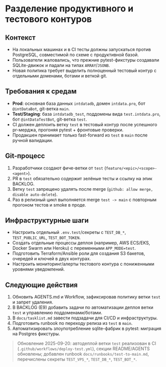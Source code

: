 # Разделение продуктивного и тестового контуров

## Контекст
- На локальных машинах и в CI тесты должны запускаться против PostgreSQL, совместимой по схеме с продуктивной базой.
- Пользователи жаловались, что прежние pytest-фикстуры создавали SQLite-движок и падали на типах `ARRAY`/`JSONB`.
- Новая политика требует выделить полноценный тестовый контур с отдельными доменами, ботами и веткой git.

## Требования к средам
- **Prod**: основная база данных `intdatadb`, домен `intdata.pro`, бот `@intDataBot`, git-ветка `main`.
- **Test/Staging**: база `intdatadb_test`, поддомены вида `test.intdata.pro`, бот `@intDataTestBot`, git-ветка `test`.
- CI должен деплоить ветку `test` в тестовый контур после успешного pr-мерджа, прогоняя pytest + фронтовые проверки.
- Продакшен принимает только fast-forward из `test` в `main` после ручной валидации.

## Git-процесс
1. Разработчики создают фиче-ветки от `test` (`feature/<epic>/<scope>-<agent>`).
2. PR в `test` обязательно содержит зелёные тесты и ссылку на эпик BACKLOG.
3. Ветку `test` запрещено удалять после merge (`github: allow merge, disable auto-delete`).
4. Раз в релизный цикл выполняется merge `test -> main` с повторным прогоном тестов и smoke в проде.

## Инфраструктурные шаги
- Настроить отдельный `.env.test`/секреты с `TEST_DB_*`, `TEST_PUBLIC_URL`, `TEST_BOT_TOKEN`.
- Создать отдельные процессы деплоя (например, AWS ECS/EKS, Docker Swarm или Heroku) с переменными `APP_MODE=test`.
- Подготовить Terraform/Ansible роли для создания S3 бакетов, очередей и ключей в двух контурах.
- Настроить мониторинг/алерты тестового контура с пониженными уровнями уведомлений.

## Следующие действия
1. Обновить AGENTS.md и Workflow, зафиксировав политику ветки `test` и запрет удаления.
2. В BACKLOG (E9) добавить задачи по автоматизации деплоя ветки `test` и управлению поддоменами/ботами.
3. В `docs/tasklist.md` завести подзадачи для CI/CD и инфраструктуры.
4. Подготовить runbook по переходу релиза из `test` в `main`.
5. Автоматизировать злоупотребление sqlite-фабрик в pytest: миграция на Postgres фикстуры.

> Обновление 2025-09-20: автодеплой ветки `test` реализован в CI (`.github/workflows/deploy-test.yml`), секции README/AGENTS обновлены; добавлен runbook `docs/runbooks/test-to-main.md`, перечислены секреты `TEST_VPS_*`, `TEST_DB_*`, `TEST_BOT_*`.
